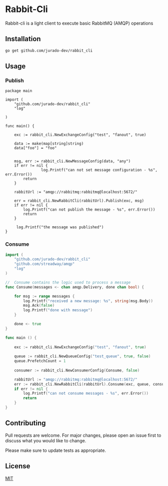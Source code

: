 # Rabbit-Cli

Rabbit-cli is a light client to execute basic RabbitMQ (AMQP) operations

## Installation

```bash
go get github.com/jurado-dev/rabbit_cli 
```

## Usage

### Publish
```golang
package main

import (
	"github.com/jurado-dev/rabbit_cli"
    "log"

)

func main() {

	exc := rabbit_cli.NewExchangeConfig("test", "fanout", true)

	data := make(map[string]string)
    data["foo"] = "foo"


	msg, err := rabbit_cli.NewMessageConfig(data, "any")
	if err != nil {
                log.Printf("can not set message configuration - %s", err.Error())
		return
	}

    rabbitUrl := "amqp://rabbitmq:rabbitmq@localhost:5672/"

	err = rabbit_cli.NewRabbitCli(rabbitUrl).Publish(exc, msg)
	if err != nil {
		log.Printf("can not publish the message - %s", err.Error())
		return
	}
  
     log.Printf("the message was published")
}
```

### Consume

``` go
import (
	"github.com/jurado-dev/rabbit_cli"
	"github.com/streadway/amqp"
	"log"
)

//	Consume contains the logic used to process a message
func Consume(messages <- chan amqp.Delivery, done chan bool) {

	for msg := range messages {
		log.Printf("received a new message: %s", string(msg.Body))
		msg.Ack(false)
		log.Printf("done with message")
	}

	done <- true
}

func main () {
	
	exc := rabbit_cli.NewExchangeConfig("test", "fanout", true)
	
	queue := rabbit_cli.NewQueueConfig("test_queue", true, false)
	queue.PrefetchCount = 1
	
	consumer := rabbit_cli.NewConsumerConfig(Consume, false)

	rabbitUrl := "amqp://rabbitmq:rabbitmq@localhost:5672/"
	err := rabbit_cli.NewRabbitCli(rabbitUrl).Consume(exc, queue, consumer)
	if err != nil {
		log.Printf("can not consume messages - %s", err.Error())
		return
	}
}
```

## Contributing
Pull requests are welcome. For major changes, please open an issue first to discuss what you would like to change.

Please make sure to update tests as appropriate.

## License
[MIT](https://choosealicense.com/licenses/mit/)
